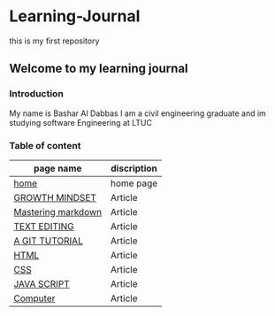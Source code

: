 # Learning-Journal
this is my first repository

## Welcome  to my learning journal


### Introduction 
My name is Bashar Al Dabbas I am a civil engineering graduate and im studying software Engineering at LTUC



### **Table of content** 
                              
  page name | discription
  --------- |  -----------
  [home](https://bashar48.github.io/Learning-Journal/) | home page 
  [GROWTH MINDSET](https://bashar48.github.io/Learning-Journal/Growth-mindset)| Article
  [Mastering markdown](https://bashar48.github.io/Learning-Journal/Readone)| Article
  [TEXT EDITING](https://bashar48.github.io/Learning-Journal/readtwo)| Article
  [A GIT TUTORIAL](https://bashar48.github.io/Learning-Journal/readthree) | Article
  [HTML](https://bashar48.github.io/Learning-Journal/readfour)| Article
  [CSS](https://bashar48.github.io/Learning-Journal/readfive)|Article
  [JAVA SCRIPT](https://bashar48.github.io/Learning-Journal/readsixa) | Article
  [Computer](https://bashar48.github.io/Learning-Journal/readsixb)|Article

                             